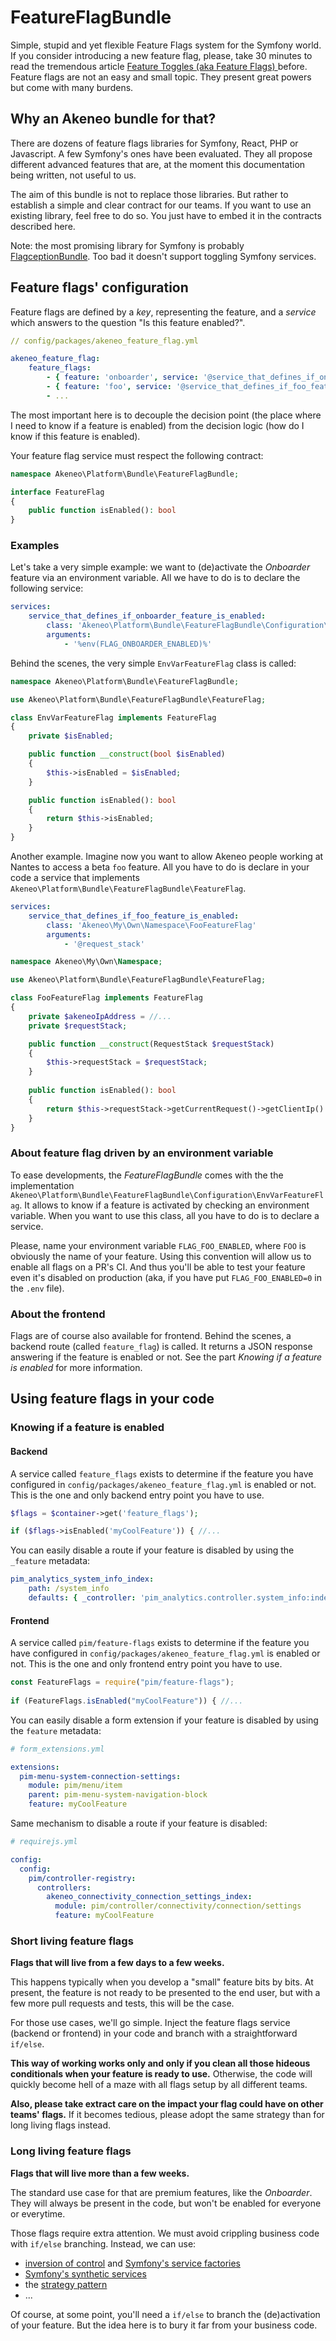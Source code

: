 # FeatureFlagBundle

Simple, stupid and yet flexible Feature Flags system for the Symfony world. If you consider introducing a new feature flag, please, take 30 minutes to read the tremendous article [Feature Toggles (aka Feature Flags)
](https://www.martinfowler.com/articles/feature-toggles.html) before. Feature flags are not an easy and small topic. They present great powers but come with many burdens.  

## Why an Akeneo bundle for that?

There are dozens of feature flags libraries for Symfony, React, PHP or Javascript. A few Symfony's ones have been evaluated. They all propose different advanced features that are, at the moment this documentation being written, not useful to us.

The aim of this bundle is not to replace those libraries. But rather to establish a simple and clear contract for our teams. If you want to use an existing library, feel free to do so. You just have to embed it in the contracts described here.

Note: the most promising library for Symfony is probably [FlagceptionBundle](https://github.com/bestit/flagception-bundle). Too bad it doesn't support toggling Symfony services.

## Feature flags' configuration

Feature flags are defined by a _key_, representing the feature, and a _service_ which answers to the question "Is this feature enabled?". 

```yaml
// config/packages/akeneo_feature_flag.yml

akeneo_feature_flag:
    feature_flags:
        - { feature: 'onboarder', service: '@service_that_defines_if_onboarder_feature_is_enabled' }
        - { feature: 'foo', service: '@service_that_defines_if_foo_feature_is_enabled' }
        - ...
```

The most important here is to decouple the decision point (the place where I need to know if a feature is enabled) from the decision logic (how do I know if this feature is enabled). 

Your feature flag service must respect the following contract:

```php
namespace Akeneo\Platform\Bundle\FeatureFlagBundle;

interface FeatureFlag
{
    public function isEnabled(): bool
}    
```

### Examples

Let's take a very simple example: we want to (de)activate the _Onboarder_ feature via an environment variable. All we have to do is to declare the following service:

```yaml
services:
    service_that_defines_if_onboarder_feature_is_enabled:
        class: 'Akeneo\Platform\Bundle\FeatureFlagBundle\Configuration\EnvVarFeatureFlag'
        arguments:
            - '%env(FLAG_ONBOARDER_ENABLED)%'
```

Behind the scenes, the very simple `EnvVarFeatureFlag` class is called:

```php
namespace Akeneo\Platform\Bundle\FeatureFlagBundle;

use Akeneo\Platform\Bundle\FeatureFlagBundle\FeatureFlag;

class EnvVarFeatureFlag implements FeatureFlag
{
    private $isEnabled;

    public function __construct(bool $isEnabled)
    {
        $this->isEnabled = $isEnabled;
    }

    public function isEnabled(): bool
    {
        return $this->isEnabled;
    }
}
``` 

Another example. Imagine now you want to allow Akeneo people working at Nantes to access a beta `foo` feature. All you have to do is declare in your code a service that implements `Akeneo\Platform\Bundle\FeatureFlagBundle\FeatureFlag`.

```yaml
services:
    service_that_defines_if_foo_feature_is_enabled:
        class: 'Akeneo\My\Own\Namespace\FooFeatureFlag'
        arguments:
            - '@request_stack'
``` 

```php
namespace Akeneo\My\Own\Namespace;

use Akeneo\Platform\Bundle\FeatureFlagBundle\FeatureFlag;

class FooFeatureFlag implements FeatureFlag
{
    private $akeneoIpAddress = //...
    private $requestStack;

    public function __construct(RequestStack $requestStack)
    {
        $this->requestStack = $requestStack;
    }
    
    public function isEnabled(): bool
    {
        return $this->requestStack->getCurrentRequest()->getClientIp() === $this->$akeneoIpAddress; 
    }
}
```

### About feature flag driven by an environment variable

To ease developments, the _FeatureFlagBundle_ comes with the the implementation `Akeneo\Platform\Bundle\FeatureFlagBundle\Configuration\EnvVarFeatureFlag`. It allows to know if a feature is activated by checking an environment variable. When you want to use this class, all you have to do is to declare a service.

Please, name your environment variable `FLAG_FOO_ENABLED`, where `FOO` is obviously the name of your feature. Using this convention will allow us to enable all flags on a PR's CI. And thus you'll be able to test your feature even it's disabled on production (aka, if you have put `FLAG_FOO_ENABLED=0` in the `.env` file).

### About the frontend

Flags are of course also available for frontend. Behind the scenes, a backend route (called `feature_flag`) is called. It returns a JSON response answering if the feature is enabled or not. See the part _Knowing if a feature is enabled_ for more information.


## Using feature flags in your code

### Knowing if a feature is enabled

#### Backend

A service called `feature_flags` exists to determine if the feature you have configured in `config/packages/akeneo_feature_flag.yml` is enabled or not. This is the one and only backend entry point you have to use.

```php
$flags = $container->get('feature_flags');

if ($flags->isEnabled('myCoolFeature')) { //...
```

You can easily disable a route if your feature is disabled by using the `_feature` metadata:

```yaml
pim_analytics_system_info_index:
    path: /system_info
    defaults: { _controller: 'pim_analytics.controller.system_info:indexAction', _format: html, _feature: 'myCoolFeature' }
```

#### Frontend

A service called `pim/feature-flags` exists to determine if the feature you have configured in `config/packages/akeneo_feature_flag.yml` is enabled or not. This is the one and only frontend entry point you have to use.

```js
const FeatureFlags = require("pim/feature-flags");
​
if (FeatureFlags.isEnabled("myCoolFeature")) { //...
```

You can easily disable a form extension if your feature is disabled by using the `feature` metadata:

```yaml
# form_extensions.yml

extensions:
  pim-menu-system-connection-settings:
    module: pim/menu/item
    parent: pim-menu-system-navigation-block
    feature: myCoolFeature
```

Same mechanism to disable a route if your feature is disabled:

```yaml
# requirejs.yml

config:
  config:
    pim/controller-registry:
      controllers:
        akeneo_connectivity_connection_settings_index:
          module: pim/controller/connectivity/connection/settings
          feature: myCoolFeature
``` 

### Short living feature flags

**Flags that will live from a few days to a few weeks.**

This happens typically when you develop a "small" feature bits by bits. At present, the feature is not ready to be presented to the end user, but with a few more pull requests and tests, this will be the case. 

For those use cases, we'll go simple. Inject the feature flags service (backend or frontend) in your code and branch with a straightforward `if/else`. 

**This way of working works only and only if you clean all those hideous conditionals when your feature is ready to use.** Otherwise, the code will quickly become hell of a maze with all flags setup by all different teams. 

**Also, please take extract care on the impact your flag could have on other teams' flags.** If it becomes tedious, please adopt the same strategy than for long living flags instead.

### Long living feature flags

**Flags that will live more than a few weeks.**

The standard use case for that are premium features, like the _Onboarder_. They will always be present in the code, but won't be enabled for everyone or everytime.

Those flags require extra attention. We must avoid crippling business code with `if/else` branching. Instead, we can use:
- [inversion of control](https://en.wikipedia.org/wiki/Inversion_of_control) and [Symfony's service factories](https://symfony.com/doc/current/service_container/factories.html) 
- [Symfony's synthetic services](https://symfony.com/doc/current/service_container/synthetic_services.html)
- the [strategy pattern](https://en.wikipedia.org/wiki/Strategy_pattern)
- ...

Of course, at some point, you'll need a `if/else` to branch the (de)activation of your feature. But the idea here is to bury it far from your business code. 
